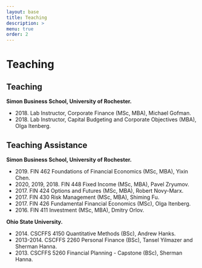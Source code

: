 ```yaml
---
layout: base
title: Teaching
description: >
menu: true
order: 2
---
```


# Teaching

## Teaching
**Simon Business School, University of Rochester.**
- 2018\. Lab Instructor, Corporate Finance (MSc, MBA), Michael Gofman.
- 2018\. Lab Instructor, Capital Budgeting and Corporate Objectives (MBA), Olga Itenberg.

## Teaching Assistance
**Simon Business School, University of Rochester.**
- 2019\. FIN 462 Foundations of Financial Economics (MSc, MBA), Yixin Chen.
- 2020, 2019, 2018. FIN 448 Fixed Income (MSc, MBA), Pavel Zryumov.
- 2017\. FIN 424 Options and Futures (MSc, MBA), Robert Novy-Marx.
- 2017\. FIN 430 Risk Management (MSc, MBA), Shiming Fu.
- 2017\. FIN 426 Fundamental Financial Economics (MSc), Olga Itenberg.
- 2016\. FIN 411 Investment (MSc, MBA), Dmitry Orlov.

**Ohio State University.**
- 2014\. CSCFFS 4150 Quantitative Methods (BSc), Andrew Hanks.
- 2013-2014. CSCFFS 2260 Personal Finance (BSc), Tansel Yilmazer and Sherman Hanna.
- 2013\. CSCFFS 5260 Financial Planning - Capstone (BSc), Sherman Hanna.
